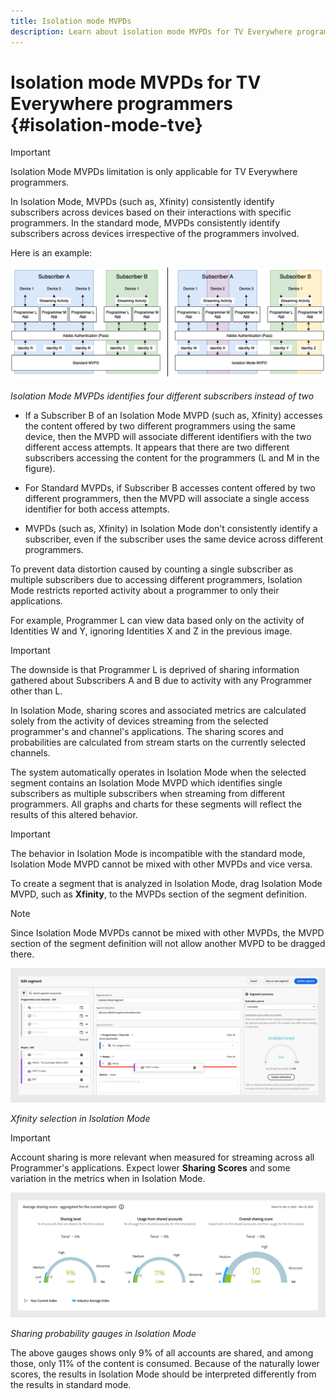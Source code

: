 ```yaml
---
title: Isolation mode MVPDs
description: Learn about isolation mode MVPDs for TV Everywhere programmers
---
```


# Isolation mode MVPDs for TV Everywhere programmers {#isolation-mode-tve}

>[!IMPORTANT]
>
> Isolation Mode MVPDs limitation is only applicable for TV Everywhere programmers.

In Isolation Mode, MVPDs (such as, Xfinity) consistently identify subscribers across devices based on their interactions with specific programmers. In the standard mode, MVPDs consistently identify subscribers across devices irrespective of the programmers involved.

Here is an example:

![](assets/isolation-diff-new.png)

*Isolation Mode MVPDs identifies four different subscribers instead of two*

* If a Subscriber B of an Isolation Mode MVPD (such as, Xfinity) accesses the content offered by two different programmers using the same device, then the MVPD will associate different identifiers with the two different access attempts. It appears that there are two different subscribers accessing the content for the programmers (L and M in the figure).

* For Standard MVPDs, if Subscriber B accesses content offered by two different programmers, then the MVPD will associate a single access identifier for both access attempts. 

* MVPDs (such as, Xfinity) in Isolation Mode don't consistently identify a subscriber, even if the subscriber uses the same device across different programmers.

To prevent data distortion caused by counting a single subscriber as multiple subscribers due to accessing different programmers, Isolation Mode restricts reported activity about a programmer to only their applications.

For example, Programmer L can view data based only on the activity of Identities W and Y, ignoring Identities X and Z in the previous image.

>[!IMPORTANT]
>
> The downside is that Programmer L is deprived of sharing information gathered about Subscribers A and B due to activity with any Programmer other than L.

In Isolation Mode, sharing scores and associated metrics are calculated solely from the activity of devices streaming from the selected programmer's and channel's applications. The sharing scores and probabilities are calculated from stream starts on the currently selected channels.

The system automatically operates in Isolation Mode when the selected segment contains an Isolation Mode MVPD which identifies single subscribers as multiple subscribers when streaming from different programmers. All graphs and charts for these segments will reflect the results of this altered behavior.

>[!IMPORTANT]
>
> The behavior in Isolation Mode is incompatible with the standard mode, Isolation Mode MVPD cannot be mixed with other MVPDs and vice versa.

To create a segment that is analyzed in Isolation Mode, drag Isolation Mode MVPD, such as **Xfinity**, to the MVPDs section of the segment definition. 

>[!NOTE]
>
> Since Isolation Mode MVPDs cannot be mixed with other MVPDs, the MVPD section of the segment definition will not allow another MVPD to be dragged there.

![](assets/xfinity-in-segment.png)

*Xfinity selection in Isolation Mode*

>[!IMPORTANT]
>
> Account sharing is more relevant when measured for streaming across all Programmer's applications. Expect lower **Sharing Scores** and some variation in the metrics when in Isolation Mode.

![](assets/aggregate-sharing-isolation.png)

*Sharing probability gauges in Isolation Mode*

The above gauges shows only 9% of all accounts are shared, and among those, only 11% of the content is consumed. Because of the naturally lower scores, the results in Isolation Mode should be interpreted differently from the results in standard mode.
